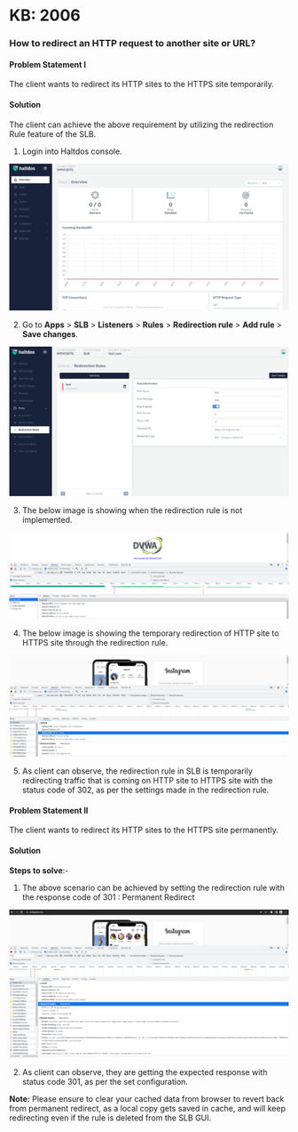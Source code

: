 # KB: 2006

### **How to redirect an HTTP request to another site or URL?**

#### **Problem Statement I**

The client wants to redirect its HTTP sites to the HTTPS site temporarily.

#### **Solution**

The client can achieve the above requirement by utilizing the redirection Rule feature of the SLB.

1. Login into Haltdos console.

![](/img/adc/v7/kb/overview_kb_2006_1.png)

2. Go to **Apps** > **SLB** > **Listeners** > **Rules** > **Redirection rule** > **Add rule** > **Save changes**.

![](/img/adc/v7/kb/redirection_rule_kb_2006_2.png)

3. The below image is showing when the redirection rule is not implemented.

![](/img/adc/v6/kb/adc7.3.png)

4. The below image is showing the temporary redirection of HTTP site to HTTPS site through the redirection rule.

![](/img/adc/v6/kb/adc7.4.png)

5. As client can observe, the redirection rule in SLB is temporarily redirecting traffic that is coming on HTTP site to HTTPS site with the status code of 302, as per the settings made in the redirection rule.

#### **Problem Statement II**

 The client wants to redirect its HTTP sites to the HTTPS site permanently.

#### **Solution**

**Steps to solve**:-

1. The above scenario can be achieved by setting the redirection rule with the response code of 301 : Permanent Redirect

![](/img/adc/v6/kb/adc7.5.png)

2. As client can observe, they are getting the expected response with status code 301, as per the set configuration.

**Note:** Please ensure to clear your cached data from browser to revert back from permanent redirect, as a local copy gets saved in cache, and will keep redirecting even if the rule is deleted from the SLB GUI.
